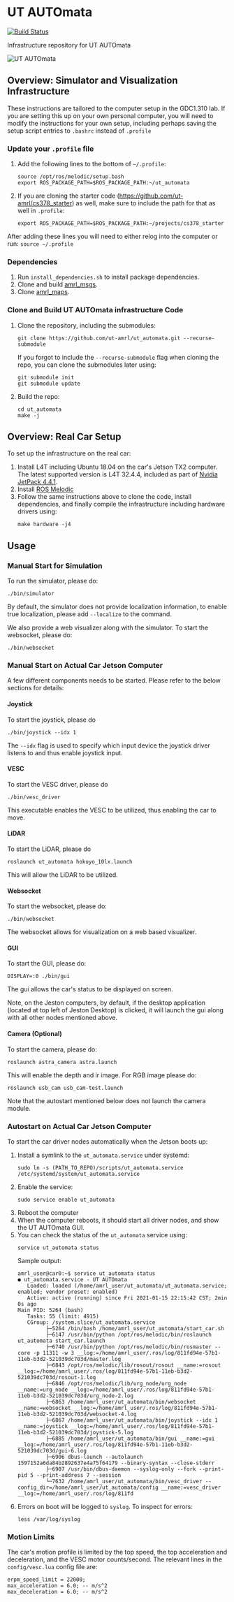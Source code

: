 # UT AUTOmata

[![Build Status](https://travis-ci.com/ut-amrl/ut_automata.svg?branch=master)](https://travis-ci.com/ut-amrl/ut_automata)

Infrastructure repository for UT AUTOmata

![UT AUTOmata](https://amrl.cs.utexas.edu/assets/images/robots/automata_group.jpg)


## Overview: Simulator and Visualization Infrastructure
These instructions are tailored to the computer setup in the GDC1.310 lab. If you are setting this up on your own personal computer, you will need to modify the instructions for your own setup, including perhaps saving the setup script entries to `.bashrc` instead of `.profile`

### Update your `.profile` file
1. Add the following lines to the bottom of  `~/.profile`:
   ```
   source /opt/ros/melodic/setup.bash
   export ROS_PACKAGE_PATH=$ROS_PACKAGE_PATH:~/ut_automata
   ```
1. If you are cloning the starter code (https://github.com/ut-amrl/cs378_starter) as well, make sure to include the path for that as well in `.profile`:
   ```
   export ROS_PACKAGE_PATH=$ROS_PACKAGE_PATH:~/projects/cs378_starter
   ```


After adding these lines you will need to either relog into the computer or run:
`source ~/.profile`

### Dependencies
1. Run `install_dependencies.sh` to install package dependencies.
1. Clone and build [amrl_msgs](https://github.com/ut-amrl/amrl_msgs).
1. Clone [amrl_maps](https://github.com/ut-amrl/amrl_maps).

### Clone and Build UT AUTOmata infrastructure Code
1. Clone the repository, including the submodules:
   ```
   git clone https://github.com/ut-amrl/ut_automata.git --recurse-submodule
   ```
   If you forgot to include the ```--recurse-submodule```
   flag when cloning the repo, you can  clone the submodules later using:
   ```
   git submodule init
   git submodule update
   ```
1. Build the repo:
   ```
   cd ut_automata
   make -j
   ```

## Overview: Real Car Setup

To set up the infrastructure on the real car:
1. Install L4T including Ubuntu 18.04 on the car's Jetson TX2 computer. The
   latest supported version is L4T 32.4.4, included as part of [Nvidia JetPack 4.4.1](https://developer.nvidia.com/embedded/jetpack).
1. Install [ROS Melodic](https://wiki.ros.org/melodic/Installation)
1. Follow the same instructions above to clone the code, install dependencies,
   and finally compile the infrastructure including hardware drivers using:
   ```
   make hardware -j4
   ```
## Usage 
### Manual Start for Simulation
To run the simulator, please do:
```
./bin/simulator 
```
By default, the simulator does not provide localization information, to enable true localization, please add `--localize` to the command.

We also provide a web visualizer along with the simulator. To start the websocket, please do:
```
./bin/websocket
```

### Manual Start on Actual Car Jetson Computer
A few different components needs to be started. Please refer to the below sections for details:

#### Joystick
To start the joystick, please do
```
./bin/joystick --idx 1
```
The `--idx` flag is used to specify which input device the joystick driver listens to and thus enable joystick input. 

#### VESC
To start the VESC driver, please do
```
./bin/vesc_driver
```
This executable enables the VESC to be utilized, thus enabling the car to move.

#### LiDAR
To start the LiDAR, please do
```
roslaunch ut_automata hokuyo_10lx.launch
```
This will allow the LiDAR to be utilized.

#### Websocket
To start the websocket, please do:
```
./bin/websocket
```
The websocket allows for visualization on a web based visualizer.

#### GUI
To start the GUI, please do:
```
DISPLAY=:0 ./bin/gui
```
The gui allows the car's status to be displayed on screen. 

Note, on the Jeston computers, by default, if the desktop application (located at top left of Jeston Desktop) is clicked, it will launch the gui along with all other nodes mentioned above.

#### Camera (Optional)
To start the camera, please do:
```
roslaunch astra_camera astra.launch
```
This will enable the depth and ir image. For RGB image please do:
```
roslaunch usb_cam usb_cam-test.launch
```
Note that the autostart mentioned below does not launch the camera module.

### Autostart on Actual Car Jetson Computer

To start the car driver nodes automatically when the Jetson boots up:
1. Install a symlink to the `ut_automata.service` under systemd:
   ```
   sudo ln -s (PATH_TO_REPO)/scripts/ut_automata.service /etc/systemd/system/ut_automata.service
   ```
1. Enable the service:
   ```
   sudo service enable ut_automata
   ```
1. Reboot the computer
1. When the computer reboots, it should start all driver nodes, and show the UT AUTOmata GUI.
1. You can check the status of the `ut_automata` service using:
   ```
   service ut_automata status
   ```
   Sample output:
   ```
   amrl_user@car0:~$ service ut_automata status
   ● ut_automata.service - UT AUTOmata
      Loaded: loaded (/home/amrl_user/ut_automata/ut_automata.service; enabled; vendor preset: enabled)
      Active: active (running) since Fri 2021-01-15 22:15:42 CST; 2min 0s ago
   Main PID: 5264 (bash)
      Tasks: 55 (limit: 4915)
      CGroup: /system.slice/ut_automata.service
            ├─5264 /bin/bash /home/amrl_user/ut_automata/start_car.sh
            ├─6147 /usr/bin/python /opt/ros/melodic/bin/roslaunch ut_automata start_car.launch
            ├─6740 /usr/bin/python /opt/ros/melodic/bin/rosmaster --core -p 11311 -w 3 __log:=/home/amrl_user/.ros/log/811fd94e-57b1-11eb-b3d2-521039dc703d/master.log
            ├─6843 /opt/ros/melodic/lib/rosout/rosout __name:=rosout __log:=/home/amrl_user/.ros/log/811fd94e-57b1-11eb-b3d2-521039dc703d/rosout-1.log
            ├─6846 /opt/ros/melodic/lib/urg_node/urg_node __name:=urg_node __log:=/home/amrl_user/.ros/log/811fd94e-57b1-11eb-b3d2-521039dc703d/urg_node-2.log
            ├─6863 /home/amrl_user/ut_automata/bin/websocket __name:=websocket __log:=/home/amrl_user/.ros/log/811fd94e-57b1-11eb-b3d2-521039dc703d/websocket-4.log
            ├─6867 /home/amrl_user/ut_automata/bin/joystick --idx 1 __name:=joystick __log:=/home/amrl_user/.ros/log/811fd94e-57b1-11eb-b3d2-521039dc703d/joystick-5.log
            ├─6885 /home/amrl_user/ut_automata/bin/gui __name:=gui __log:=/home/amrl_user/.ros/log/811fd94e-57b1-11eb-b3d2-521039dc703d/gui-6.log
            ├─6906 dbus-launch --autolaunch 1597152a6da84b2892637e4a75f64179 --binary-syntax --close-stderr
            ├─6907 /usr/bin/dbus-daemon --syslog-only --fork --print-pid 5 --print-address 7 --session
            └─7632 /home/amrl_user/ut_automata/bin/vesc_driver --config_dir=/home/amrl_user/ut_automata/config __name:=vesc_driver __log:=/home/amrl_user/.ros/log/811fd
   ```
1. Errors on boot will be logged to `syslog`. To inspect for errors:
   ```
   less /var/log/syslog
   ```

### Motion Limits

The car's motion profile is limited by the top speed, the top acceleration and deceleration, and the VESC motor counts/second. The relevant lines in the `config/vesc.lua` config file are:
   ```
   erpm_speed_limit = 22000;
   max_acceleration = 6.0; -- m/s^2
   max_deceleration = 6.0; -- m/s^2
   ```
